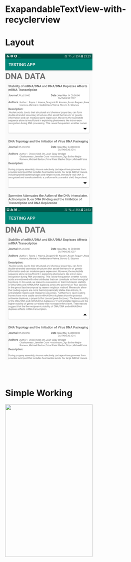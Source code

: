 # ExapandableTextView-with-recyclerview

<h1>Layout</h1>
<p>
<img src="https://github.com/amitozs999/ExapandableTextView-with-recyclerview/blob/master/app/images/Screenshot_20191202-233317.png" width="280" height="490"/>
<img src="https://github.com/amitozs999/ExapandableTextView-with-recyclerview/blob/master/app/images/Screenshot_20191202-233323.png" width="280" height="490"/>
</p>
<br><br>
<h1>Simple Working</h1>
<p>
<img src="https://github.com/amitozs999/ExapandableTextView-with-recyclerview/blob/master/app/images/20191202_233714.gif" width="280" height="490"/>
&nbsp &nbsp &nbsp &nbsp &nbsp &nbsp &nbsp &nbsp &nbsp &nbsp &nbsp &nbsp &nbsp &nbsp &nbsp &nbsp

</p>
